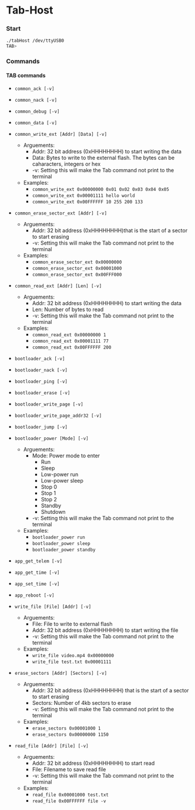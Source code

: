 # Tab-Host

### Start
```bash
./tabHost /dev/ttyUSB0
TAB>
```
### Commands
#### TAB commands
- `common_ack [-v]`
- `common_nack [-v]`
- `common_debug [-v]`
- `common_data [-v]`
- `common_write_ext [Addr] [Data] [-v]`
    - Arguements:
        - Addr: 32 bit address (0xHHHHHHHH) to start writing the data
        - Data: Bytes to write to the external flash. The bytes can be caharacters, integers or hex
        - -v: Setting this will make the Tab command not print to the terminal
    - Examples:
        - `common_write_ext 0x00000000 0x01 0x02 0x03 0x04 0x05`
        - `common_write_ext 0x00001111 hello world`
        - `common_write_ext 0x00FFFFFF 10 255 200 133`

- `common_erase_sector_ext [Addr] [-v]`
    - Arguements:
        - Addr: 32 bit address (0xHHHHHHHH)that is the start of a sector to start erasing
        - -v: Setting this will make the Tab command not print to the terminal
    - Examples:
        - `common_erase_sector_ext 0x00000000`
        - `common_erase_sector_ext 0x00001000`
        - `common_erase_sector_ext 0x00FFF000`

- `common_read_ext [Addr] [Len] [-v]`
    - Arguements:
        - Addr: 32 bit address (0xHHHHHHHH) to start writing the data
        - Len: Number of bytes to read
        - -v: Setting this will make the Tab command not print to the terminal
    - Examples:
        - `common_read_ext 0x00000000 1`
        - `common_read_ext 0x00001111 77`
        - `common_read_ext 0x00FFFFFF 200`

- `bootloader_ack [-v]`
- `bootloader_nack [-v]`
- `bootloader_ping [-v]`
- `bootloader_erase [-v]`
- `bootloader_write_page [-v]`
- `bootloader_write_page_addr32 [-v]`
- `bootloader_jump [-v]`
- `bootloader_power [Mode] [-v]`
    - Arguements:
        - Mode: Power mode to enter
            - Run
            - Sleep
            - Low-power run
            - Low-power sleep
            - Stop 0
            - Stop 1
            - Stop 2
            - Standby
            - Shutdown
        - -v: Setting this will make the Tab command not print to the terminal
    - Examples:
        - `bootloader_power run`
        - `bootloader_power sleep`
        - `bootloader_power standby`

- `app_get_telem [-v]`
- `app_get_time [-v]`
- `app_set_time [-v]`
- `app_reboot [-v]`

- `write_file [File] [Addr] [-v]`
    - Arguements:
        - File: File to write to external flash
        - Addr: 32 bit address (0xHHHHHHHH) to start writing the file
        - -v: Setting this will make the Tab command not print to the terminal
    - Examples:
        - `write_file video.mp4 0x00000000`
        - `write_file test.txt 0x00001111`

- `erase_sectors [Addr] [Sectors] [-v]`
    - Arguements:
        - Addr: 32 bit address (0xHHHHHHHH) that is the start of a sector to start erasing
        - Sectors: Number of 4kb sectors to erase
        - -v: Setting this will make the Tab command not print to the terminal
    - Examples:
        - `erase_sectors 0x00001000 1`
        - `erase_sectors 0x00000000 1150`

- `read_file [Addr] [File] [-v]`
    - Arguements:
        - Addr: 32 bit address (0xHHHHHHHH) to start read
        - File: Filename to save read file
        - -v: Setting this will make the Tab command not print to the terminal
    - Examples:
        - `read_file 0x00001000 test.txt`
        - `read_file 0x00FFFFFF file -v`